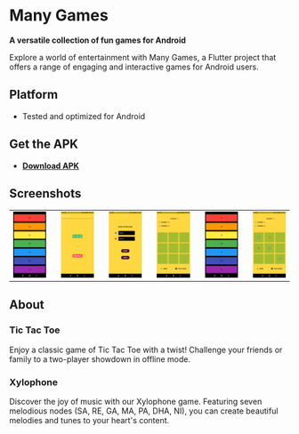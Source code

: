 # Many Games

**A versatile collection of fun games for Android**

Explore a world of entertainment with Many Games, a Flutter project that offers a range of engaging and interactive games for Android users.

## Platform

- Tested and optimized for Android

## Get the APK
- **[Download APK](https://drive.google.com/file/d/1dxooN29NDlHZgFGzAv8jqmmlXs1PDns2/view?usp=sharing)**

## Screenshots 
<table>
  <tr>
    <td>
      <img src="Screenshots/1.jpg" width="200">
    </td>
    <td style="padding-left: 20px;">
      <img src="Screenshots/2.jpg" width="200">
    </td>
    <td style="padding-left: 20px;">
      <img src="Screenshots/3.jpg" width="200">
    </td>
    <td style="padding-left: 20px;">
      <img src="Screenshots/4.jpg" width="200">
    </td>
    <td style="padding-left: 20px;">
      <img src="Screenshots/5.jpg" width="200">
    </td>
    <td style="padding-left: 20px;">
      <img src="Screenshots/6.jpg" width="200">
    </td>
  </tr>
</table>


## About

### Tic Tac Toe

Enjoy a classic game of Tic Tac Toe with a twist! Challenge your friends or family to a two-player showdown in offline mode.

### Xylophone

Discover the joy of music with our Xylophone game. Featuring seven melodious nodes (SA, RE, GA, MA, PA, DHA, NI), you can create beautiful melodies and tunes to your heart's content.

